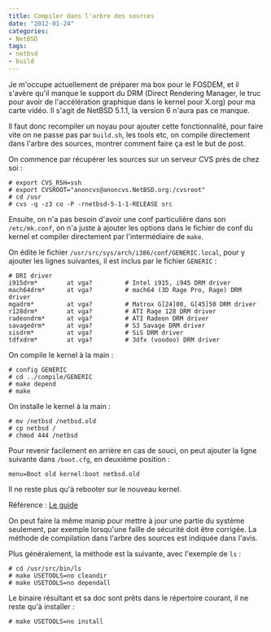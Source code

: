```yaml
---
title: Compiler dans l'arbre des sources
date: "2012-01-24"
categories:
- NetBSD
tags:
- netbsd
- build
---
```


Je m'occupe actuellement de préparer ma box pour le FOSDEM, et il
s'avère qu'il manque le support du DRM (Direct Rendering Manager, le
truc pour avoir de l'accélération graphique dans le kernel pour X.org)
pour ma carte vidéo. Il s'agit de NetBSD 5.1.1, la version 6 n'aura pas
ce manque.

<!--more-->

Il faut donc recompiler un noyau pour ajouter cette fonctionnalité, pour
faire vite on ne passe pas par `build.sh`, les tools etc, on compile
directement dans l'arbre des sources, montrer comment faire ça est le
but de post.

On commence par récupérer les sources sur un serveur CVS près de chez
soi :

    
    # export CVS_RSH=ssh
    # export CVSROOT="anoncvs@anoncvs.NetBSD.org:/cvsroot"
    # cd /usr
    # cvs -q -z3 co -P -rnetbsd-5-1-1-RELEASE src
    

Ensuite, on n'a pas besoin d'avoir une conf particulière dans son
`/etc/mk.conf`, on n'a juste à ajouter les options dans le fichier de
conf du kernel et compiler directement par l'intermédiaire de `make`.

On édite le fichier `/usr/src/sys/arch/i386/conf/GENERIC.local`, pour y
ajouter les lignes suivantes, il est inclus par le fichier `GENERIC` :

    
    # DRI driver    
    i915drm*        at vga?         # Intel i915, i945 DRM driver
    mach64drm*      at vga?         # mach64 (3D Rage Pro, Rage) DRM driver
    mgadrm*         at vga?         # Matrox G[24]00, G[45]50 DRM driver
    r128drm*        at vga?         # ATI Rage 128 DRM driver
    radeondrm*      at vga?         # ATI Radeon DRM driver
    savagedrm*      at vga?         # S3 Savage DRM driver
    sisdrm*         at vga?         # SiS DRM driver
    tdfxdrm*        at vga?         # 3dfx (voodoo) DRM driver
    

On compile le kernel à la main :

    
    # config GENERIC
    # cd ../compile/GENERIC
    # make depend
    # make
    

On installe le kernel à la main :

    
    # mv /netbsd /netbsd.old
    # cp netbsd /
    # chmod 444 /netbsd
    

Pour revenir facilement en arrière en cas de souci, on peut ajouter la
ligne suivante dans `/boot.cfg`, en deuxième position :

    
    menu=Boot old kernel:boot netbsd.old
    

Il ne reste plus qu'à rebooter sur le nouveau kernel.

Référence : [Le guide]

On peut faire la même manip pour mettre à jour une partie du système
seulement, par exemple lorsqu'une faille de sécurité doit être corrigée.
La méthode de compilation dans l'arbre des sources est indiquée dans
l'avis.

Plus généralement, la méthode est la suivante, avec l'exemple de `ls` :

    
    # cd /usr/src/bin/ls
    # make USETOOLS=no cleandir
    # make USETOOLS=no dependall
    

Le binaire résultant et sa doc sont prêts dans le répertoire courant, il
ne reste qu'à installer :

    
    # make USETOOLS=no install
    
[Le guide]: http://www.netbsd.org/docs/guide/en/chap-kernel.html#chap-kernel-building-manually
